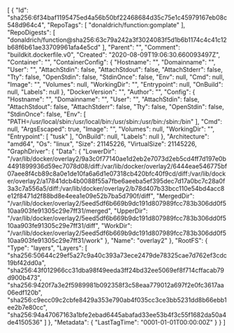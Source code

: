 [
{
"Id": "sha256:6f34baf1195475ed4a56b50bf22468684d35c75e1c45979167eb08c548d964c4",
"RepoTags": [
"donaldrich/function:gomplate"
],
"RepoDigests": [
"donaldrich/function@sha256:63c79a242a3f3024083f5d1b6b1174c4c41c12b68f6b61ae33709961afa4e5cd"
],
"Parent": "",
"Comment": "buildkit.dockerfile.v0",
"Created": "2020-08-09T19:06:30.660093497Z",
"Container": "",
"ContainerConfig": {
"Hostname": "",
"Domainname": "",
"User": "",
"AttachStdin": false,
"AttachStdout": false,
"AttachStderr": false,
"Tty": false,
"OpenStdin": false,
"StdinOnce": false,
"Env": null,
"Cmd": null,
"Image": "",
"Volumes": null,
"WorkingDir": "",
"Entrypoint": null,
"OnBuild": null,
"Labels": null
},
"DockerVersion": "",
"Author": "",
"Config": {
"Hostname": "",
"Domainname": "",
"User": "",
"AttachStdin": false,
"AttachStdout": false,
"AttachStderr": false,
"Tty": false,
"OpenStdin": false,
"StdinOnce": false,
"Env": [
"PATH=/usr/local/sbin:/usr/local/bin:/usr/sbin:/usr/bin:/sbin:/bin"
],
"Cmd": null,
"ArgsEscaped": true,
"Image": "",
"Volumes": null,
"WorkingDir": "",
"Entrypoint": [
"tusk"
],
"OnBuild": null,
"Labels": null
},
"Architecture": "amd64",
"Os": "linux",
"Size": 21145226,
"VirtualSize": 21145226,
"GraphDriver": {
"Data": {
"LowerDir": "/var/lib/docker/overlay2/9a3c0f77140ae1d2eb2e7073d2eb5cd4ff7d197e0b4491899936d59ec7078d08/diff:/var/lib/docker/overlay2/6444eae546775bf07aee8f4cb89c8a0e1de10fa6a6d1e07318cb420bfc40f9cd/diff:/var/lib/docker/overlay2/a17841dcb4b0088f55a7fbe6aeeba5ef395dec7d17a0bc7c28a0f3a3c7a556a5/diff:/var/lib/docker/overlay2/b78d407b33bcc110e54bd4acc8e12f8471d2f88bd8e4eea1e09e52b7ba5d790f/diff",
"MergedDir": "/var/lib/docker/overlay2/5eed5df6b669b9dc191d807989fcc783b306dd0f510aa903fe91305c29e7ff31/merged",
"UpperDir": "/var/lib/docker/overlay2/5eed5df6b669b9dc191d807989fcc783b306dd0f510aa903fe91305c29e7ff31/diff",
"WorkDir": "/var/lib/docker/overlay2/5eed5df6b669b9dc191d807989fcc783b306dd0f510aa903fe91305c29e7ff31/work"
},
"Name": "overlay2"
},
"RootFS": {
"Type": "layers",
"Layers": [
"sha256:50644c29ef5a27c9a40c393a73ece2479de78325cae7d762ef3cdc19bf42dd0a",
"sha256:43f012966cc31dba98f49eeda3ff24bd32ee5069ef8f714cffacab79d900b473",
"sha256:9420f7a3e2f5989981b092358f3c58eaa779012a697f2e0fc3617aa06edf120b",
"sha256:c9ecc09c2cbfe8429a353e790ab4f035cc3ce3bb5231dd8b66ebb1ee2b7e80cc",
"sha256:94a47067163a1bfe2ebad6445abafad33ee53b4f3c55f1682da50a4de4150536"
]
},
"Metadata": {
"LastTagTime": "0001-01-01T00:00:00Z"
}
}
]
